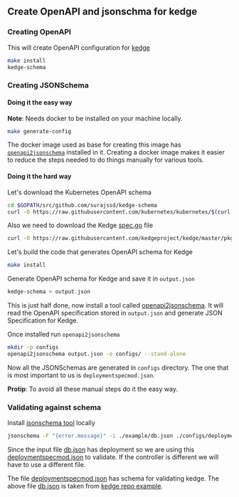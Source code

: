 ## Create OpenAPI and jsonschma for kedge

### Creating OpenAPI

This will create OpenAPI configuration for [kedge](https://github.com/kedgeproject/kedge)

```bash
make install
kedge-schema
```

### Creating JSONSchema

#### Doing it the easy way

**Note**: Needs docker to be installed on your machine locally.

```bash
make generate-config
```

The docker image used as base for creating this image has [`openapi2jsonschema`](https://github.com/garethr/openapi2jsonschema)
installed in it. Creating a docker image makes it easier to reduce the steps needed to do
things manually for various tools.

#### Doing it the hard way

Let's download the Kubernetes OpenAPI schema

```bash
cd $GOPATH/src/github.com/surajssd/kedge-schema
curl -O https://raw.githubusercontent.com/kubernetes/kubernetes/$(curl https://raw.githubusercontent.com/surajssd/kedge-schema/master/scripts/k8s-release)/api/openapi-spec/swagger.json
```

Also we need to download the Kedge [spec.go](https://github.com/kedgeproject/kedge/blob/master/pkg/spec/spec.go)
file

```bash
curl -O https://raw.githubusercontent.com/kedgeproject/kedge/master/pkg/spec/spec.go
```

Let's build the code that generates OpenAPI schema for Kedge

```bash
make install
```

Generate OpenAPI schema for Kedge and save it in `output.json`

```bash
kedge-schema > output.json
```

This is just half done, now install a tool called [openapi2jsonschema](https://github.com/garethr/openapi2jsonschema).
It will read the OpenAPI specification stored in `output.json` and generate JSON Specification
for Kedge.

Once installed run `openapi2jsonschema`

```bash
mkdir -p configs
openapi2jsonschema output.json -o configs/ --stand-alone
```

Now all the JSONSchemas are generated in `configs` directory. The one that is most important
to us is `deploymentspecmod.json`.

**Protip**: To avoid all these manual steps do it the easy way.

### Validating against schema

Install [jsonschema tool](https://github.com/Julian/jsonschema) locally

```bash
jsonschema -F "{error.message}" -i ./example/db.json ./configs/deploymentspecmod.json
```
Since the input file [db.json](./example/db.json) has deployment so we are using this
[deploymentspecmod.json](./configs/deploymentspecmod.json) to validate. If the controller
is different we will have to use a different file.


The file [deploymentspecmod.json](./configs/deploymentspecmod.json) has schema for validating
kedge.
The above file [db.json](./example/db.json) is taken from [kedge repo example](https://github.com/kedgeproject/kedge/blob/master/examples/envFrom/db.yaml).

